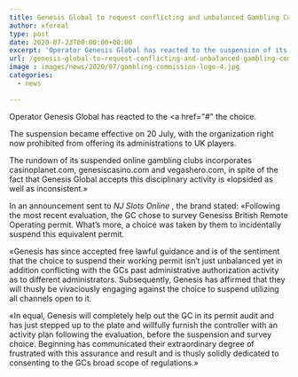 ```yaml
---
title: Genesis Global to request conflicting and unbalanced Gambling Commission suspension
author: xforeal 
type: post
date: 2020-07-23T00:00:00+00:00
excerpt: 'Operator Genesis Global has reacted to the suspension of its permit by the Gambling Commission by affirming it will "energetically request" the decision '
url: /genesis-global-to-request-conflicting-and-unbalanced-gambling-commission-suspension/
image : images/news/2020/07/gambling-commission-logo-4.jpg
categories:
  - news

---
```

Operator Genesis Global has reacted to the <a href="#" the choice. 

The suspension became effective on 20 July, with the organization right now prohibited from offering its administrations to UK players. 

The rundown of its suspended online gambling clubs incorporates casinoplanet.com, genesiscasino.com and vegashero.com, in spite of the fact that Genesis Global accepts this disciplinary activity is &#171;lopsided as well as inconsistent.&#187; 

In an announcement sent to _NJ Slots Online_ , the brand stated: &#171;Following the most recent evaluation, the GC chose to survey Genesiss British Remote Operating permit. What&#8217;s more, a choice was taken by them to incidentally suspend this equivalent permit. 

&#171;Genesis has since accepted free lawful guidance and is of the sentiment that the choice to suspend their working permit isn&#8217;t just unbalanced yet in addition conflicting with the GCs past administrative authorization activity as to different administrators. Subsequently, Genesis has affirmed that they will thusly be vivaciously engaging against the choice to suspend utilizing all channels open to it. 

&#171;In equal, Genesis will completely help out the GC in its permit audit and has just stepped up to the plate and willfully furnish the controller with an activity plan following the evaluation, before the suspension and survey choice. Beginning has communicated their extraordinary degree of frustrated with this assurance and result and is thusly solidly dedicated to consenting to the GCs broad scope of regulations.&#187;